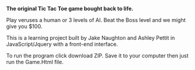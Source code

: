 <b>The original Tic Tac Toe game bought back to life.</b>

Play veruses a human or 3 levels of AI. Beat the Boss level and we might give you $100. 

This is a learning project built by Jake Naughton and Ashley Pettit in JavaScript/Jquery with a front-end interface. 

To run the program click download ZIP. Save it to your computer then just run the Game.Html file. 